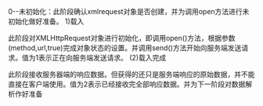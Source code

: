 0--未初始化：此阶段确认xmlrequest对象是否创建，并为调用open方法进行未初始化做好准备。
1)载入
 
此阶段对XMLHttpRequest对象进行初始化，即调用open()方法，根据参数(method,url,true)完成对象状态的设置。并调用send()方法开始向服务端发送请求。值为1表示正在向服务端发送请求。
(2)载入完成
 
此阶段接收服务器端的响应数据。但获得的还只是服务端响应的原始数据，并不能直接在客户端使用。值为2表示已经接收完全部响应数据。并为下一阶段对数据解析作好准备
